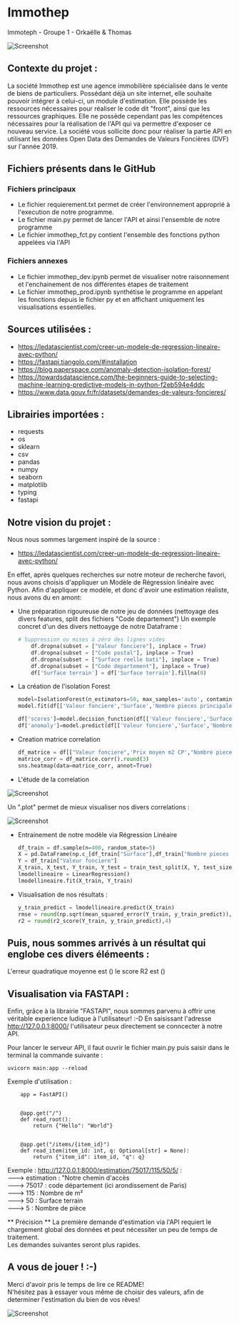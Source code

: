 # Immothep
Immoteph - Groupe 1 - Orkaëlle & Thomas

![Screenshot](0eface24-8936-437e-89df-1eacf1e8fdbe.png)

## Contexte du projet : 

La société Immothep est une agence immobilière spécialisée dans le vente de biens de particuliers.
Possédant déjà un site internet, elle souhaite pouvoir intégrer à celui-ci, un module d'estimation. Elle possède les ressources nécessaires pour réaliser le code dit "front", ainsi que les ressources graphiques.
Elle ne possède cependant pas les compétences nécessaires pour la réalisation de l'API qui va permettre d'exposer ce nouveau service.
La société vous sollicite donc pour réaliser la partie API en utilisant les données Open Data des Demandes de Valeurs Foncières (DVF) sur l'année 2019.

## Fichiers présents dans le GitHub

### Fichiers principaux
* Le fichier requierement.txt permet de créer l'environnement approprié à l'execution de notre programme.
* Le fichier main.py permet de lancer l'API et ainsi l'ensemble de notre programme
* Le fichier immothep_fct.py contient l'ensemble des fonctions python appelées via l'API

### Fichiers annexes
* Le fichier immothep_dev.ipynb permet de visualiser notre raisonnement et l'enchainement de nos différentes étapes de traitement
* Le fichier immothep_prod.ipynb synthétise le programme en appelant les fonctions depuis le fichier py et en affichant uniquement les visualisations essentielles.

## Sources utilisées : 

* https://ledatascientist.com/creer-un-modele-de-regression-lineaire-avec-python/
* https://fastapi.tiangolo.com/#installation
* https://blog.paperspace.com/anomaly-detection-isolation-forest/
* https://towardsdatascience.com/the-beginners-guide-to-selecting-machine-learning-predictive-models-in-python-f2eb594e4ddc
* https://www.data.gouv.fr/fr/datasets/demandes-de-valeurs-foncieres/

## Librairies importées : 

* requests
* os
* sklearn
* csv
* pandas
* numpy
* seaborn
* matplotlib
* typing
* fastapi

## Notre vision du projet : 

Nous nous sommes largement inspiré de la source : 
* https://ledatascientist.com/creer-un-modele-de-regression-lineaire-avec-python/

En effet, après quelques recherches sur notre moteur de recherche favori, nous avons choisis d'appliquer un Modèle de Régression linéaire avec Python.
Afin d'appliquer ce modèle, et donc d'avoir une estimation réaliste, nous avons du en amont:

* Une préparation rigoureuse de notre jeu de données (nettoyage des divers features, split des fichiers "Code departement")
Un exemple concret d'un des divers nettoayge de notre Dataframe : 

    ```PYTHON
    # Suppression ou mises à zéro des lignes vides
        df.dropna(subset = ["Valeur fonciere"], inplace = True)
        df.dropna(subset = ["Code postal"], inplace = True)
        df.dropna(subset = ["Surface reelle bati"], inplace = True)
        df.dropna(subset = ["Code departement"], inplace = True)
        df['Surface terrain'] = df['Surface terrain'].fillna(0)
    ```

* La création de l'isolation Forest

    ```PYTHON
    model=IsolationForest(n_estimators=50, max_samples='auto', contamination=float(0.1),max_features=1.0)
    model.fit(df[['Valeur fonciere','Surface','Nombre pieces principales']])
    
    df['scores']=model.decision_function(df[['Valeur fonciere','Surface','Nombre pieces principales']])
    df['anomaly']=model.predict(df[['Valeur fonciere','Surface','Nombre pieces principales']])
    ```

* Creation matrice correlation
    
    ```PYTHON
    df_matrice = df[["Valeur fonciere",'Prix moyen m2 CP',"Nombre pieces principales","Surface","Surface terrain"]]
    matrice_corr = df_matrice.corr().round(3)
    sns.heatmap(data=matrice_corr, annot=True)
    ```
    
* L'étude de la correlation

![Screenshot](Capture.PNG)

Un ".plot" permet de mieux visualiser nos divers correlations :

![Screenshot](Capture2.PNG)


* Entrainement de notre modèle via Régression Linéaire

    ```PYTHON
    df_train = df.sample(n=400, random_state=5)
    X = pd.DataFrame(np.c_[df_train["Surface"],df_train["Nombre pieces principales"]], columns= ["Surface","Nombre pieces principales"])
    Y = df_train["Valeur fonciere"]
    X_train, X_test, Y_train, Y_test = train_test_split(X, Y, test_size = 0.2, random_state=5)
    lmodellineaire = LinearRegression()
    lmodellineaire.fit(X_train, Y_train)
    ```
    
* Visualisation de nos résultats : 
    
    ```PYTHON
    y_train_predict = lmodellineaire.predict(X_train)
    rmse = round(np.sqrt(mean_squared_error(Y_train, y_train_predict)),2)
    r2 = round(r2_score(Y_train, y_train_predict),4)
    ```

Puis, nous sommes arrivés à un résultat qui englobe ces divers élémeents : 
--------------------------------------
L'erreur quadratique moyenne est ()
le score R2 est ()

## Visualisation via FASTAPI :

Enfin, grâce à la librairie "FASTAPI", nous sommes parvenu à offrir une véritable experience ludique à l'utilisateur! :-D
En saisissant l'adresse http://127.0.0.1:8000/ l'utilisateur peux directement se conncecter à notre API.

Pour lancer le serveur API, il faut ouvrir le fichier main.py puis saisir dans le terminal la commande suivante :
```
uvicorn main:app --reload
```

Exemple d'utilisation : 

        app = FastAPI()


        @app.get("/")
        def read_root():
            return {"Hello": "World"}


        @app.get("/items/{item_id}")
        def read_item(item_id: int, q: Optional[str] = None):
            return {"item_id": item_id, "q": q}

Exemple : 
http://127.0.0.1:8000/estimation/75017/115/50/5/ :  
                                                      ---> estimation : "Notre chemin d'accès  
                                                      ---> 75017 : code département (ici arondissement de Paris)  
                                                      ---> 115 : Nombre de m²  
                                                      ---> 50 : Surface terrain  
                                                      ---> 5 : Nombre de pièce  
                                                      
** Précision **
La première demande d'estimation via l'API requiert le chargement global des données et peut nécessiter un peu de temps de traitement.  
Les demandes suivantes seront plus rapides.

## A vous de jouer ! :-)

Merci d'avoir pris le temps de lire ce README!   
N'hésitez pas à essayer vous même de choisir des valeurs, afin de determiner l'estimation du bien de vos rêves! 

![Screenshot](f_3.jpg)


